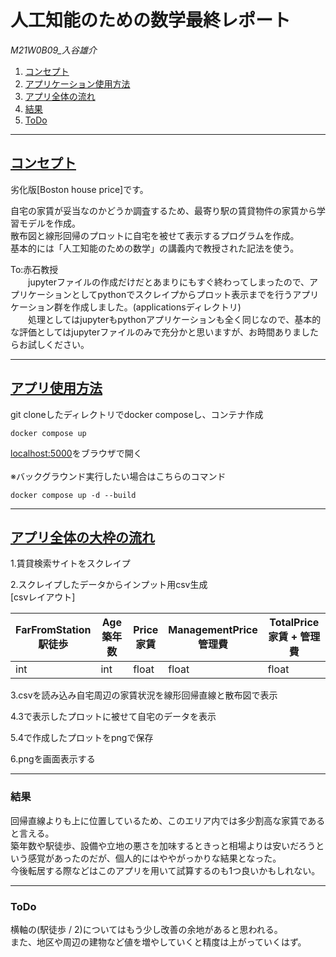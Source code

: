 # 人工知能のための数学最終レポート

*M21W0B09_入谷雄介*

1. [コンセプト](#concept)
1. [アプリケーション使用方法](#howto)
1. [アプリ全体の流れ](#flow)
1. [結果](#todo)
1. [ToDo](#result)


***
<a id="concept"></a>
## <u>コンセプト</u>
劣化版[Boston house price]です。<br>

自宅の家賃が妥当なのかどうか調査するため、最寄り駅の賃貸物件の家賃から学習モデルを作成。<br>
散布図と線形回帰のプロットに自宅を被せて表示するプログラムを作成。<br>
基本的には「人工知能のための数学」の講義内で教授された記法を使う。<br>

To:赤石教授<br>
　　jupyterファイルの作成だけだとあまりにもすぐ終わってしまったので、アプリケーションとしてpythonでスクレイプからプロット表示までを行うアプリケーション群を作成しました。(applicationsディレクトリ)<br> 
　　処理としてはjupyterもpythonアプリケーションも全く同じなので、基本的な評価としてはjupyterファイルのみで充分かと思いますが、お時間ありましたらお試しください。


***
<a id="howto"></a>
## <u>アプリ使用方法</u>

git cloneしたディレクトリでdocker composeし、コンテナ作成
```
docker compose up
```

[localhost:5000](http://localhost:5000)をブラウザで開く<br><br>
※バックグラウンド実行したい場合はこちらのコマンド
```
docker compose up -d --build
```


***
<a id="flow"></a>
## <u>アプリ全体の大枠の流れ</u>

1.賃貸検索サイトをスクレイプ

2.スクレイプしたデータからインプット用csv生成<br>
[csvレイアウト]

|  FarFromStation<br>駅徒歩  |  Age<br>築年数    |  Price<br>家賃  |  ManagementPrice<br>管理費  | TotalPrice<br>家賃 + 管理費 |
| ---- | ---- | ---- | ---- | ---- |
|  int  |  int  |  float  |  float  | float  |

3.csvを読み込み自宅周辺の家賃状況を線形回帰直線と散布図で表示

4.3で表示したプロットに被せて自宅のデータを表示

5.4で作成したプロットをpngで保存

6.pngを画面表示する


***
<a id="result"></a>
### 結果
回帰直線よりも上に位置しているため、このエリア内では多少割高な家賃であると言える。<br>
築年数や駅徒歩、設備や立地の悪さを加味するときっと相場よりは安いだろうという感覚があったのだが、個人的にはややがっかりな結果となった。<br>
今後転居する際などはこのアプリを用いて試算するのも1つ良いかもしれない。

***
<a id="todo"></a>
### ToDo
横軸の(駅徒歩 / 2)についてはもう少し改善の余地があると思われる。<br>
また、地区や周辺の建物など値を増やしていくと精度は上がっていくはず。
